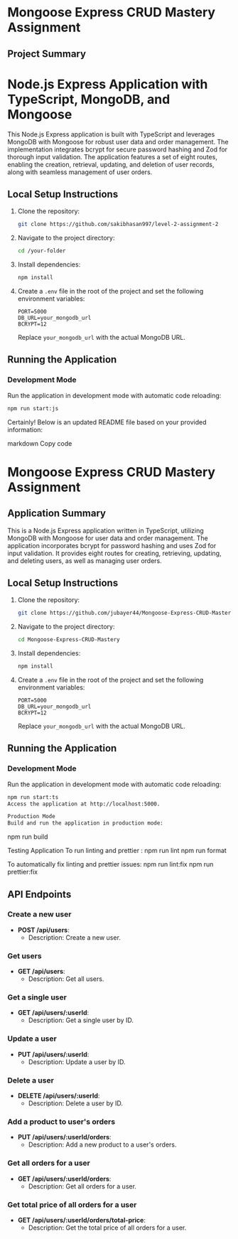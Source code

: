 # Mongoose Express CRUD Mastery Assignment

## Project Summary

# Node.js Express Application with TypeScript, MongoDB, and Mongoose

This Node.js Express application is built with TypeScript and leverages MongoDB with Mongoose for robust user data and order management. The implementation integrates bcrypt for secure password hashing and Zod for thorough input validation. The application features a set of eight routes, enabling the creation, retrieval, updating, and deletion of user records, along with seamless management of user orders.

## Local Setup Instructions

1. Clone the repository:
   ```bash
   git clone https://github.com/sakibhasan997/level-2-assignment-2
   ```
2. Navigate to the project directory:
   ```bash
   cd /your-folder
   ```
3. Install dependencies:

   ```bash
   npm install
   ```

4. Create a `.env` file in the root of the project and set the following environment variables:

   ```env
   PORT=5000
   DB_URL=your_mongodb_url
   BCRYPT=12
   ```

   Replace `your_mongodb_url` with the actual MongoDB URL.

## Running the Application

### Development Mode

Run the application in development mode with automatic code reloading:

```bash
npm run start:js
```

Certainly! Below is an updated README file based on your provided information:

markdown
Copy code

# Mongoose Express CRUD Mastery Assignment

## Application Summary

This is a Node.js Express application written in TypeScript, utilizing MongoDB with Mongoose for user data and order management. The application incorporates bcrypt for password hashing and uses Zod for input validation. It provides eight routes for creating, retrieving, updating, and deleting users, as well as managing user orders.

## Local Setup Instructions

1. Clone the repository:

   ```bash
   git clone https://github.com/jubayer44/Mongoose-Express-CRUD-Mastery.git
   ```

2. Navigate to the project directory:

   ```bash
   cd Mongoose-Express-CRUD-Mastery
   ```

3. Install dependencies:

   ```bash
   npm install
   ```

4. Create a `.env` file in the root of the project and set the following environment variables:

   ```env
   PORT=5000
   DB_URL=your_mongodb_url
   BCRYPT=12
   ```

   Replace `your_mongodb_url` with the actual MongoDB URL.

## Running the Application

### Development Mode

Run the application in development mode with automatic code reloading:

```bash
npm run start:ts
Access the application at http://localhost:5000.

Production Mode
Build and run the application in production mode:
```

npm run build

Testing Application
To run linting and prettier :
npm run lint
npm run format

To automatically fix linting and prettier issues:
npm run lint:fix
npm run prettier:fix

## API Endpoints

### Create a new user

- **POST /api/users**:
  - Description: Create a new user.

### Get users

- **GET /api/users**:
  - Description: Get all users.

### Get a single user

- **GET /api/users/:userId**:
  - Description: Get a single user by ID.

### Update a user

- **PUT /api/users/:userId**:
  - Description: Update a user by ID.

### Delete a user

- **DELETE /api/users/:userId**:
  - Description: Delete a user by ID.

### Add a product to user's orders

- **PUT /api/users/:userId/orders**:
  - Description: Add a new product to a user's orders.

### Get all orders for a user

- **GET /api/users/:userId/orders**:
  - Description: Get all orders for a user.

### Get total price of all orders for a user

- **GET /api/users/:userId/orders/total-price**:
  - Description: Get the total price of all orders for a user.
